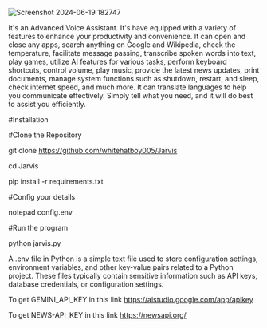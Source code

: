 
![Screenshot 2024-06-19 182747](https://github.com/whitehatboy005/Jarvis/assets/147156726/f2f1008d-40ef-4b95-a75a-5ebe8c1e54eb)

It's an Advanced Voice Assistant. It's have equipped with a variety of features to enhance your productivity and convenience. It can open and close any apps, search anything on Google and Wikipedia, check the temperature, facilitate message passing, transcribe spoken words into text, play games, utilize AI features for various tasks, perform keyboard shortcuts, control volume, play music, provide the latest news updates, print documents, manage system functions such as shutdown, restart, and sleep, check internet speed, and much more. It can translate languages to help you communicate effectively. Simply tell what you need, and it will do best to assist you efficiently.

#Installation

#Clone the Repository

git clone https://github.com/whitehatboy005/Jarvis

cd Jarvis

pip install -r requirements.txt

#Config your details

notepad config.env

#Run the program

python jarvis.py

A .env file in Python is a simple text file used to store configuration settings, environment variables, and other key-value pairs related to a Python project. These files typically contain sensitive information such as API keys, database credentials, or configuration settings.

To get GEMINI_API_KEY in this link https://aistudio.google.com/app/apikey

To get NEWS-API_KEY in this link https://newsapi.org/
